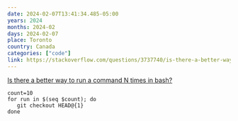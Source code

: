 ```yaml
---
date: 2024-02-07T13:41:34.485-05:00
years: 2024
months: 2024-02
days: 2024-02-07
place: Toronto
country: Canada
categories: ["code"]
link: https://stackoverflow.com/questions/3737740/is-there-a-better-way-to-run-a-command-n-times-in-bash
---
```

[Is there a better way to run a command N times in bash?](https://stackoverflow.com/questions/3737740/is-there-a-better-way-to-run-a-command-n-times-in-bash)

```
count=10
for run in $(seq $count); do
   git checkout HEAD@{1}
done
```
